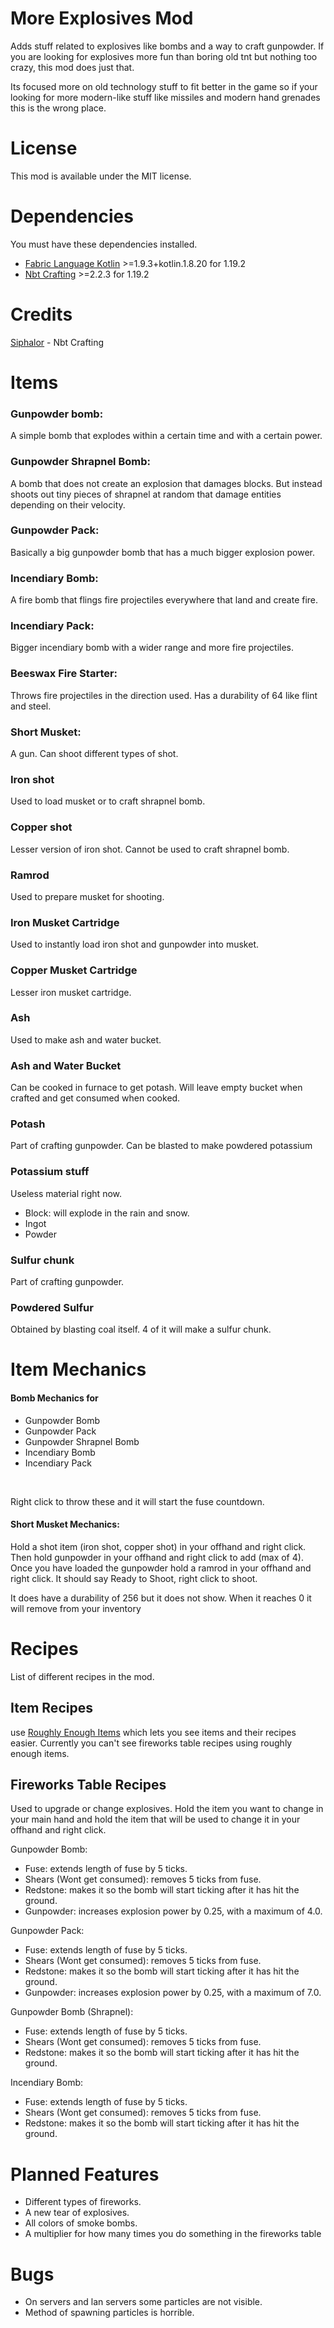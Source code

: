# More Explosives Mod

Adds stuff related to explosives like bombs and a way to craft gunpowder. If you are looking for explosives more fun than boring old tnt but nothing too crazy, this mod does just that.

Its focused more on old technology stuff to fit better in the game so if your looking for more modern-like stuff like missiles and modern hand grenades this is the wrong place.

# License

This mod is available under the MIT license.

# Dependencies

You must have these dependencies installed.

- [Fabric Language Kotlin](https://www.curseforge.com/minecraft/mc-mods/fabric-language-kotlin) >=1.9.3+kotlin.1.8.20 for 1.19.2
- [Nbt Crafting](https://modrinth.com/mod/nbt-crafting) >=2.2.3 for 1.19.2

# Credits
[Siphalor](https://modrinth.com/user/Siphalor) - Nbt Crafting

# Items

### Gunpowder bomb:
  A simple bomb that explodes within a certain time and with a certain power.

### Gunpowder Shrapnel Bomb:
  A bomb that does not create an explosion that damages blocks. But instead shoots out tiny pieces of shrapnel at random that damage
  entities depending on their velocity.

### Gunpowder Pack:
  Basically a big gunpowder bomb that has a much bigger explosion power.
  
### Incendiary Bomb:
  A fire bomb that flings fire projectiles everywhere that land and create fire.

### Incendiary Pack:
  Bigger incendiary bomb with a wider range and more fire projectiles.

### Beeswax Fire Starter:
  Throws fire projectiles in the direction used.
  Has a durability of 64 like flint and steel.
  

### Short Musket:
  A gun. Can shoot different types of shot.

### Iron shot
  Used to load musket or to craft shrapnel bomb.

### Copper shot
  Lesser version of iron shot. 
  Cannot be used to craft shrapnel bomb.
  
### Ramrod
  Used to prepare musket for shooting.

### Iron Musket Cartridge
  Used to instantly load iron shot and gunpowder into musket.

### Copper Musket Cartridge
  Lesser iron musket cartridge.

### Ash
  Used to make ash and water bucket.

### Ash and Water Bucket
  Can be cooked in furnace to get potash.
  Will leave empty bucket when crafted and
  get consumed when cooked.

### Potash
  Part of crafting gunpowder.
  Can be blasted to make powdered potassium
  
### Potassium stuff
  Useless material right now.
  - Block: will explode in the rain and snow.
  - Ingot
  - Powder

### Sulfur chunk
  Part of crafting gunpowder.
  
### Powdered Sulfur
  Obtained by blasting coal itself.
  4 of it will make a sulfur chunk.

# Item Mechanics

#### Bomb Mechanics for
 - Gunpowder Bomb
 - Gunpowder Pack
 - Gunpowder Shrapnel Bomb
 - Incendiary Bomb
 - Incendiary Pack
<br>

Right click to throw these and it will start the fuse countdown.

  #### Short Musket Mechanics:
  Hold a shot item (iron shot, copper shot) in your offhand and right click.
  Then hold gunpowder in your offhand
  and right click to add (max of 4).
  Once you have loaded the gunpowder
  hold a ramrod in your offhand and right click.
  It should say Ready to Shoot, right click to shoot.
  
  It does have a durability of 256 but it does not show.
  When it reaches 0 it will remove from your inventory

# Recipes

List of different recipes in the mod.

## Item Recipes
use [Roughly Enough Items](https://www.curseforge.com/minecraft/mc-mods/roughly-enough-items) which lets you see items and their recipes easier. Currently you can't see fireworks table recipes using roughly enough items.

## Fireworks Table Recipes
Used to upgrade or change explosives.
Hold the item you want to change in your main hand
and hold the item that will be used to change it in your offhand
and right click.

Gunpowder Bomb: 
  - Fuse: extends length of fuse by 5 ticks.
  - Shears (Wont get consumed): removes 5 ticks from fuse.
  - Redstone: makes it so the bomb will start ticking after it has hit the ground.
  - Gunpowder: increases explosion power by 0.25, with a maximum of 4.0.

Gunpowder Pack: 
  - Fuse: extends length of fuse by 5 ticks.
  - Shears (Wont get consumed): removes 5 ticks from fuse.
  - Redstone: makes it so the bomb will start ticking after it has hit the ground.
  - Gunpowder: increases explosion power by 0.25, with a maximum of 7.0.

Gunpowder Bomb (Shrapnel): 
  - Fuse: extends length of fuse by 5 ticks.
  - Shears (Wont get consumed): removes 5 ticks from fuse.
  - Redstone: makes it so the bomb will start ticking after it has hit the ground.

Incendiary Bomb: 
  - Fuse: extends length of fuse by 5 ticks.
  - Shears (Wont get consumed): removes 5 ticks from fuse.
  - Redstone: makes it so the bomb will start ticking after it has hit the ground.

# Planned Features

  - Different types of fireworks.
  - A new tear of explosives.
  - All colors of smoke bombs.
  - A multiplier for how many times you do something in the fireworks table

# Bugs

  - On servers and lan servers some particles are not visible.
  - Method of spawning particles is horrible.
